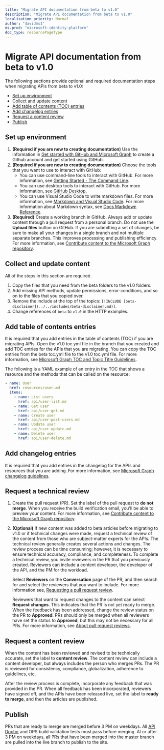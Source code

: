 ```yaml
---
title: "Migrate API documentation from beta to v1.0"
description: "Migrate API documentation from beta to v1.0"
localization_priority: Normal
author: "davidmu1"
ms.prod: "microsoft-identity-platform"
doc_type: resourcePageType
---
```


# Migrate API documentation from beta to v1.0

The following sections provide optional and required documentation steps when migrating APIs from beta to v1.0:

- [Set up environment](#set-up-environment)
- [Collect and update content](#collect-and-update-content)
- [Add table of contents (TOC) entries](#add-table-of-contents-entries)
- [Add changelog entries](#add-changelog-entries)
- [Request a content review](#request-a-content-review)
- [Publish](#publish)

## Set up environment

1. **(Required if you are new to creating documentation)** Use the information in [Get started with GitHub and Microsoft Graph](https://msgo.azurewebsites.net/add/document/manage-content/get-started-with-github.html) to create a Github account and get started using GitHub.
2. **(Required if you are new to creating documentation)** Choose the tools that you want to use to interact with GitHub:
    - You can use command-line tools to interact with GitHub. For more information, see [Getting Started - The Command Line](https://git-scm.com/book/en/v2/Getting-Started-The-Command-Line).
    - You can use desktop tools to interact with GitHub. For more information, see [GitHub Desktop](https://desktop.github.com/).
    - You can use Visual Studio Code to write markdown files. For more information, see [Markdown and Visual Studio Code](https://code.visualstudio.com/Docs/languages/markdown). For more information about Markdown syntax, see [Docs Markdown Reference](https://review.docs.microsoft.com/help/contribute/markdown-reference?branch=master).
3. **(Required)** Create a working branch in GitHub. Always add or update content through a pull request from a personal branch. Do not use the **Upload files** button on GitHub. If you are submitting a set of changes, be sure to make all your changes in a single branch and not multiple separate branches. This improves processing and publishing efficiency. For more information, see [Contribute content to the Microsoft Graph repository](graph-manage-docs.md).

## Collect and update content

All of the steps in this section are required.

1. Copy the files that you need from the beta folders to the v1.0 folders.
2. Add missing API methods, update permissions, error-conditions, and so on to the files that you copied over. 
3. Remove the include at the top of the topics: `[!INCLUDE [beta-disclaimer](../../includes/beta-disclaimer.md)]`.
4. Change references of `beta` to `v1.0` in the HTTP examples.

## Add table of contents entries

It is required that you add entries in the table of contents (TOC) if you are migrating APIs. Open the v1.0 toc.yml file in the branch that you created and add TOC entries for the APIs that you are migrating. You can copy the TOC entries from the beta toc.yml file to the v1.0 toc.yml file. For more information, see [Microsoft Graph TOC and Topic Title Guidelines](https://msgo.azurewebsites.net/add/document/guidelines/toc-and-topic-title.html).

The following is a YAML example of an entry in the TOC that shows a resource and the methods that can be called on the resource:

```yaml
- name: User
  href: resources/user.md
  items:
    - name: List users
      href: api/user-list.md
    - name: Get user
      href: api/user-get.md
    - name: Create user
      href: api/user-post-users.md
    - name: Update user
      href: api/user-update.md
    - name: Delete user
      href: api/user-delete.md
```

## Add changelog entries

It is required that you add entries in the changelog for the APIs and resources that you are adding. For more information, see [Microsoft Graph changelog guidelines](https://msgo.azurewebsites.net/add/document/guidelines/changelog.html).

## Request a technical review

1. Create the pull request (PR). Set the label of the pull request to **do not merge**. When you receive the build verification email, you’ll be able to preview your content. For more information, see [Contribute content to the Microsoft Graph repository](graph-manage-docs.md).
2. **(Optional)** If new content was added to beta articles before migrating to v1.0 or if technical changes were made, request a technical review of the content from those who are subject-matter experts for the APIs. The technical review generally creates several actions and changes. The review process can be time consuming; however, it is necessary to ensure technical accuracy, compliance, and completeness. To complete a technical review, you invite reviewers in the PR that you previously created. Reviewers can include a content developer, the developer of the API, and the PM for the workload. 

    Select **Reviewers** on the **Conversation** page of the PR, and then search for and select the reviewers that you want to include. For more information see, [Requesting a pull request review](https://help.github.com/en/github/collaborating-with-issues-and-pull-requests/requesting-a-pull-request-review).

    Reviewers that want to request changes to the content can select **Request changes**. This indicates that the PR is not yet ready to merge. When the feedback has been addressed, change the review status on the PR to **Approved**. PRs should only be merged when all reviewers have set the status to **Approved**, but this may not be necessary for all PRs. For more information, see [About pull request reviews](https://help.github.com/en/github/collaborating-with-issues-and-pull-requests/about-pull-request-reviews).

## Request a content review

When the content has been reviewed and revised to be technically accurate, set the label to **content review**. The content review can include a content developer, but always includes the person who merges PRs. The PR is reviewed for consistency, compliance, globalization, adherence to guidelines, etc. 

After the review process is complete, incorporate any feedback that was provided in the PR. When all feedback has been incorporated, reviewers have signed off, and the APIs have been released live, set the label to **ready to merge**, and then the articles are published.

## Publish

 PRs that are ready to merge are merged before 3 PM on weekdays. All [API Doctor](graph-api-doctor.md) and OPS build validation tests must pass before merging. At or after 3 PM on weekdays, all PRs that have been merged into the master branch are pulled into the live branch to publish to the site.
